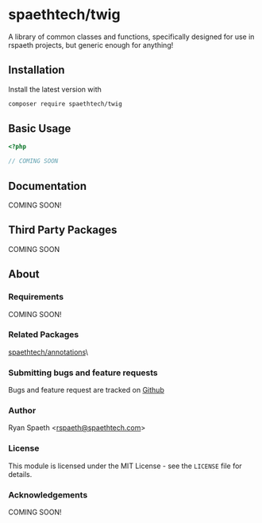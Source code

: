 # spaethtech/twig
A library of common classes and functions, specifically designed for use in rspaeth projects, but generic enough for anything!

## Installation
Install the latest version with
```bash
composer require spaethtech/twig
```

## Basic Usage
```php
<?php

// COMING SOON
```

## Documentation

COMING SOON!

## Third Party Packages
COMING SOON

## About

### Requirements
COMING SOON!

### Related Packages
[spaethtech/annotations](https://github.com/spaethtech/twig)\


### Submitting bugs and feature requests
Bugs and feature request are tracked on [Github](https://github.com/spaethtech/twig/issues)

### Author
Ryan Spaeth <[rspaeth@spaethtech.com](mailto:rspaeth@spaethtech.com)>

### License
This module is licensed under the MIT License - see the `LICENSE` file for details.

### Acknowledgements
COMING SOON!
